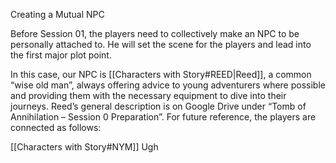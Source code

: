 Creating a Mutual NPC

Before Session 01, the players need to collectively make an NPC to be personally attached to. He will set the scene for the players and lead into the first major plot point.

In this case, our NPC is [[Characters with Story#REED|Reed]], a common “wise old man”, always offering advice to young adventurers where possible and providing them with the necessary equipment to dive into their journeys. Reed’s general description is on Google Drive under “Tomb of Annihilation – Session 0 Preparation”. For future reference, the players are connected as follows:

[[Characters with Story#NYM]]
Ugh